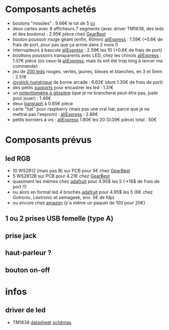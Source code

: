 # Composants achetés
- boutons "missiles" : 9.66€ le lot de 5 [ici](http://www.priceminister.com/offer/buy/1740523176/5pcs-dc-12v-20a-cover-led-light-rocker-toggle-switch-spst-on-off-car-truck-bi582.html)
- deux cartes avec 8 afficheurs 7 segments (avec driver TM1638, des leds et des boutons) : 2.95€ pièce chez [GearBest](http://www.gearbest.com/lcd-led-display-module/pp_354750.html)
- bouton poussoir rouge géant (enfin, 60mm) [aliExpress](https://fr.aliexpress.com/item/5-Colors-LED-Light-Lamp-60MM-Big-Round-Arcade-Video-Game-Player-Push-Button-Switch/32794775928.html) : 1.59€ (+0.6€ de frais de port, pour pas que ça arrive dans 2 mois !)
- interrupteurs à bascule [aliExpress](https://fr.aliexpress.com/item/10Pcs-Blue-Mini-MTS-203-6-Pin-SPDT-ON-OFF-ON-6A-125VAC-Toggle-Switches/32792308755.html) : 2.59€ les 10 (+0.6€ de frais de port)
- bouttons poussoirs transparents avec LED, chez les chinois [aliExpress](https://fr.aliexpress.com/item/10pcs-32mm-LED-Illuminated-Arcade-Button-12V-Square-Push-Button-with-Micro-Switch-for-Coin-Operated/32792126188.html) : 1.07€ pièce (où ceux-là
[aliExpress](https://fr.aliexpress.com/item/2pcs-lot-33-33mm-square-LED-lighted-Illuminated-push-button-MANE-Jamma-arcade-game-machine-accessories/32710197272.html), mais ils ont été trop long à lancer ma commande)
- jeu de [200 leds](https://fr.aliexpress.com/item/200PC-Lot-3MM-5MM-Led-Kit-With-Box-Mixed-Color-Red-Green-Yellow-Blue-White-Light/32626322055.html) rouges, vertes, jaunes, bleues et blanches, en 3 et 5mm : 2.51€
- [joystick numérique](https://fr.aliexpress.com/item/DIY-Game-Arcade-Joystick-Red-Ball-4-8-Way-Replacement-Parts-For-Fighting-Stick-Parts-Game/32741227545.html) de borne arcade : 6.62€ (dont 1.30€ de frais de port)
- des petits [supports](https://fr.aliexpress.com/item/CNIM-Hot-20-Pcs-Copper-5mm-Light-Emitting-Diode-LED-Holder-Mount-Panel-Display/32715039086.html) pour encastrer les led : 1.31€
- un [potentiomètre à glissière](https://fr.aliexpress.com/item/Free-shipping-1pcs-Slide-Potentiometer-10K-Linear-Module-Dual-Output-for-Arduino-AVR-Electronic-Block/32742799309.html) (que je ne brancherai peut-être pas, juste pour jouer) : 1.46€
- deux [bargraph](https://fr.aliexpress.com/item/2PCS-New-10-Segment-Led-Bargraph-Light-Display-Red-Yellow-Green-Blue/32767236126.html) à 0.85€ pièce
- carte "hat" pour raspberry (mais pas une vrai hat, parce que je ne mettrai pas l'eeprom) : [aliExpress](https://fr.aliexpress.com/item/Free-Shipping-DIY-Prototyping-Hat-Shield-Hole-Plate-Kit-Prototype-Expansion-Board-3V-5V-for-Raspberry/32788948092.html) : 2.86€
- petits borniers à vis : [aliExpress](https://fr.aliexpress.com/item/20PCS-KF301-2P-5-08mm-2-Pin-Connect-Terminal-Screw-Terminal-Connector/32438229697.html) 1.80€ les 20 (0.09€ pièce)
total : 50€

# Composants prévus
## led RGB
- 10 WS2812 (mais pas B) sur PCB pour 5€ chez [GearBest](http://www.gearbest.com/lcd-led-display-module/pp_340724.html?wid=21)
- 5 WS2812B sur PCB pour 4.21€ chez [GearBest](http://www.gearbest.com/lcd-led-display-module/pp_502002.html?wid=21)
- quasiment les mêmes chez [adafruit](https://www.adafruit.com/products/1612) pour 4.95$ les 5 (->16$ de frais de port !!)
- ou alors en format led 4 broches [adafruit](https://www.adafruit.com/products/1938) pour 4.95$ les 5 (6€ chez Gotronic, Lextronic et semageek, env. 5€ de fdp)
- ou encore chez [amazon](https://www.amazon.fr/ws2811-IC-5050-RGB-Raspberry-similaire-NeoPixel/dp/B01N6X5BPW/ref=sr_1_18?ie=UTF8&qid=1491062730&sr=8-18&keywords=ws2812b) (y'a même un paquet de 100 pour 20€)
## 1 ou 2 prises USB femelle (type A)
## prise jack
## haut-parleur ?
## bouton on-off

# infos
## driver de led
- TM1638 [datasheet](https://docs.google.com/file/d/0B84N2SrJaybwZTgxYjM4ZmEtY2EyZi00YjVjLWIzOTctYTlhMjJkM2MxMTBl/edit) [schémas](https://developer.mbed.org/components/TM1638-LED-controller-80-LEDs-max-Keyboa/)
